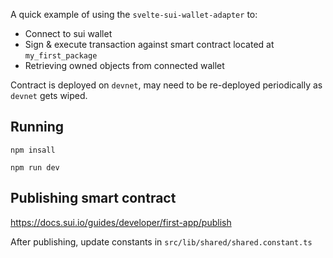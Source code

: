 A quick example of using the `svelte-sui-wallet-adapter` to:

- Connect to sui wallet
- Sign & execute transaction against smart contract located at `my_first_package`
- Retrieving owned objects from connected wallet

Contract is deployed on `devnet`, may need to be re-deployed periodically as `devnet` gets wiped.

## Running

`npm insall`

`npm run dev`

## Publishing smart contract

https://docs.sui.io/guides/developer/first-app/publish

After publishing, update constants in `src/lib/shared/shared.constant.ts`
